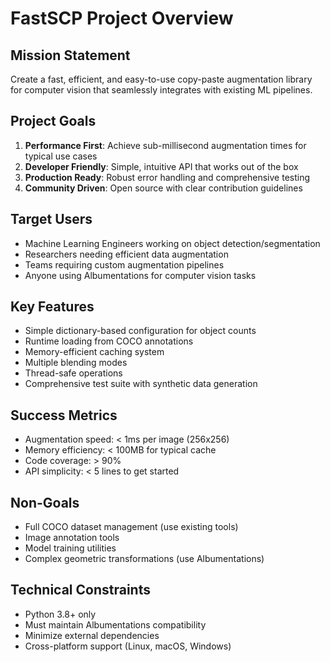 # FastSCP Project Overview

## Mission Statement

Create a fast, efficient, and easy-to-use copy-paste augmentation library for computer vision that seamlessly integrates with existing ML pipelines.

## Project Goals

1. **Performance First**: Achieve sub-millisecond augmentation times for typical use cases
2. **Developer Friendly**: Simple, intuitive API that works out of the box
3. **Production Ready**: Robust error handling and comprehensive testing
4. **Community Driven**: Open source with clear contribution guidelines

## Target Users

- Machine Learning Engineers working on object detection/segmentation
- Researchers needing efficient data augmentation
- Teams requiring custom augmentation pipelines
- Anyone using Albumentations for computer vision tasks

## Key Features

- Simple dictionary-based configuration for object counts
- Runtime loading from COCO annotations
- Memory-efficient caching system
- Multiple blending modes
- Thread-safe operations
- Comprehensive test suite with synthetic data generation

## Success Metrics

- Augmentation speed: < 1ms per image (256x256)
- Memory efficiency: < 100MB for typical cache
- Code coverage: > 90%
- API simplicity: < 5 lines to get started

## Non-Goals

- Full COCO dataset management (use existing tools)
- Image annotation tools
- Model training utilities
- Complex geometric transformations (use Albumentations)

## Technical Constraints

- Python 3.8+ only
- Must maintain Albumentations compatibility
- Minimize external dependencies
- Cross-platform support (Linux, macOS, Windows)
